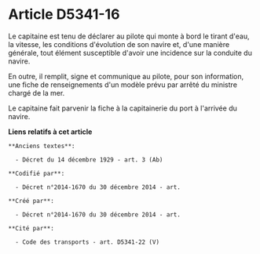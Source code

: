 # Article D5341-16

Le capitaine est tenu de déclarer au pilote qui monte à bord le tirant d'eau, la vitesse, les conditions d'évolution de son
navire et, d'une manière générale, tout élément susceptible d'avoir une incidence sur la conduite du navire.

En outre, il remplit, signe et communique au pilote, pour son information, une fiche de renseignements d'un modèle prévu par
arrêté du ministre chargé de la mer.

Le capitaine fait parvenir la fiche à la capitainerie du port à l'arrivée du navire.

**Liens relatifs à cet article**

	**Anciens textes**:

	  - Décret du 14 décembre 1929 - art. 3 (Ab)

	**Codifié par**:

	  - Décret n°2014-1670 du 30 décembre 2014 - art.

	**Créé par**:

	  - Décret n°2014-1670 du 30 décembre 2014 - art.

	**Cité par**:

	  - Code des transports - art. D5341-22 (V)
